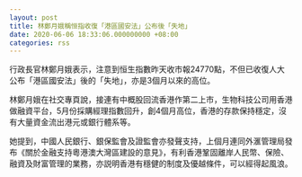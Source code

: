 ```yaml
---
layout: post
title: 林鄭月娥稱恒指收復「港區國安法」公布後「失地」
date: 2020-06-06 18:33:06.000000000 +08:00
categories: rss
---
```


行政長官林鄭月娥表示，注意到恒生指數昨天收市報24770點，不但已收復人大公布「港區國安法」後的「失地」，亦是3個月以來的高位。

林鄭月娥在社交專頁說，接連有中概股回流香港作第二上市，生物科技公司用香港做融資平台，5月份採購經理指數回升，創4個月高位，香港的存款保持穩定，沒有大量資金流出港元或銀行體系等。

她提到，中國人民銀行、銀保監會及證監會亦發聲支持，上個月連同外滙管理局發布《關於金融支持粵港澳大灣區建設的意見》，有利香港鞏固離岸人民幣、保險、融資及財富管理的業務，亦説明香港有穩健的制度及優越條件，可以經得起風浪。
